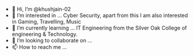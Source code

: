 - 👋 Hi, I’m @khushjain-02
- 👀 I’m interested in ... Cyber Security, apart from this I am also interested in Gaming, Travelling, Music 
- 🌱 I’m currently learning ... IT Engineering from the Silver Oak College of engineering & Technology.
- 💞️ I’m looking to collaborate on ...
- 📫 How to reach me ...

<!---
khushjain-02/Khush Jain-02 is a ✨ special ✨ repository because its `README.md` (this file) appears on your GitHub profile.
You can click the Preview link to take a look at your changes.
--->
